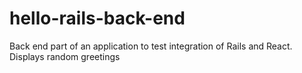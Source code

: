 # hello-rails-back-end
Back end part of an application to test integration of Rails and React. Displays random greetings

